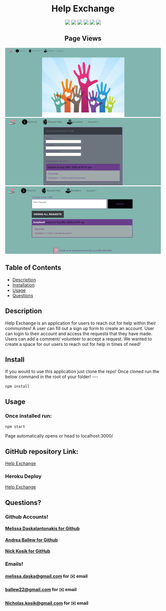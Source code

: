 <h1 align="center">Help Exchange</h1>

<p align="center">
    <img src="https://img.shields.io/badge/React-brightgreen"/>
     <img src="https://img.shields.io/badge/API-blue"/>
    <img src="https://img.shields.io/badge/GraphQL-red"/>
    <img src="https://img.shields.io/badge/Node.js/Express.js-orange"/>
    <img src="https://img.shields.io/badge/ApolloServer-success"/>
    <img src="https://img.shields.io/badge/MongoDB-yellow"/>
</p>  

<h2 align="center">Page Views</h2>  

<p align='center'>
    <img src="/assets/help1.JPG" alt="help1"/>
    <img src="/assets/help2.JPG" alt="help2"/>
    <img src="/assets/help3.JPG" alt="help3"/>
</p>  

## Table of Contents
- [Description](#description)
- [Installation](#install)
- [Usage](#usage)
- [Questions](#questions)

## Description
Help Exchange is an application for users to reach out for help within their communites!  A user can fill out a sign up form to create an account. User can login to their account and access the requests that they have made. Users can add a comment/ volunteer to accept a request. We wanted to create a space for our users to reach out for help in times of need! 
  
## Install
If you would to use this application just clone the repo! Once cloned run the below command in the root of your folder! ---  

```
npm install
```

## Usage
### Once installed run:
```
npm start
```  
Page automatically opens or head to localhost:3000/

## GitHub repository Link: 
[Help Exchange](https://github.com/andytheelf/Help-Exchange)    

### Heroku Deploy
[Help Exchange](https://rocky-retreat-38962.herokuapp.com/) 


## Questions?
### Github Accounts!
#### [Melissa Daskalantonakis for Github](https://github.com/melissadaska)
#### [Andrea Ballew for Github](https://github.com/andytheelf)
#### [Nick Kosik for GitHub](https://github.com/Thor40) 

### Emails!  

#### melissa.daska@gmail.com for ✉️ email 
#### ballew22@gmail.com for ✉️ email  
#### Nicholas.kosik@gmail.com for ✉️ email 